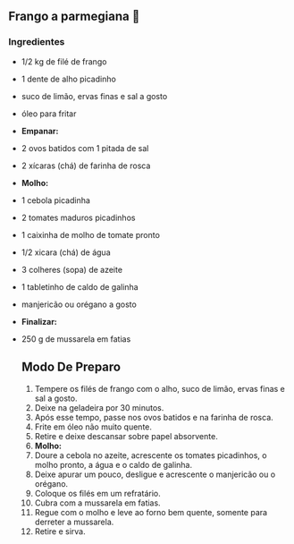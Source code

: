 ## Frango a parmegiana :chicken:

### Ingredientes 

- 1/2 kg de filé de frango

- 1 dente de alho picadinho

- suco de limão, ervas finas e sal a gosto

- óleo para fritar

- **Empanar:**

- 2 ovos batidos com 1 pitada de sal

- 2 xícaras (chá) de farinha de rosca

- **Molho:**

- 1 cebola picadinha

- 2 tomates maduros picadinhos

- 1 caixinha de molho de tomate pronto

- 1/2 xicara (chá) de água

- 3 colheres (sopa) de azeite

- 1 tabletinho de caldo de galinha

- manjericão ou orégano a gosto

- **Finalizar:**

- 250 g de mussarela em fatias

  ## Modo De Preparo

  1. Tempere os filés de frango com o alho, suco de limão, ervas finas e sal a gosto.
  2. Deixe na geladeira por 30 minutos.
  3. Após esse tempo, passe nos ovos batidos e na farinha de rosca.
  4. Frite em óleo não muito quente.
  5. Retire e deixe descansar sobre papel absorvente.
  6. **Molho:**
  7. Doure a cebola no azeite, acrescente os tomates picadinhos, o molho pronto, a água e o caldo de galinha.
  8. Deixe apurar um pouco, desligue e acrescente o manjericão ou o orégano.
  9. Coloque os filés em um refratário.
  10. Cubra com a mussarela em fatias.
  11. Regue com o molho e leve ao forno bem quente, somente para derreter a mussarela.
  12. Retire e sirva.